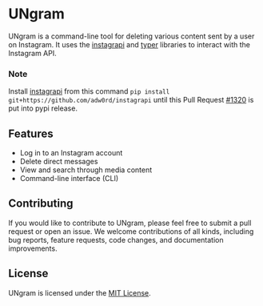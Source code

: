# UNgram

UNgram is a command-line tool for deleting various content sent by a user on Instagram. It uses the [instagrapi](https://github.com/adw0rd/instagrapi) and [typer](https://github.com/tiangolo/typer) libraries to interact with the Instagram API.

### Note
Install [instagrapi](https://github.com/adw0rd/instagrapi) from this command `pip install git+https://github.com/adw0rd/instagrapi` until this Pull Request [#1320](https://github.com/adw0rd/instagrapi/pull/1320) is put into pypi release.

## Features

- Log in to an Instagram account
- Delete direct messages
- View and search through media content
- Command-line interface (CLI) 

## Contributing

If you would like to contribute to UNgram, please feel free to submit a pull request or open an issue. We welcome contributions of all kinds, including bug reports, feature requests, code changes, and documentation improvements.

## License

UNgram is licensed under the [MIT License](https://github.com/cskartikey/ungram/blob/main/LICENSE).
